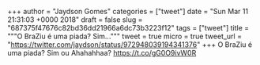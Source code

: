 
+++
author = "Jaydson Gomes"
categories = ["tweet"]
date = "Sun Mar 11 21:31:03 +0000 2018"
draft = false
slug = "687375f47676c82bd36dd21966a6dc73b3223f12"
tags = ["tweet"]
title = """O BraZiu é uma piada?
Sim..."""
tweet = true
micro = true
tweet_url = "https://twitter.com/jaydson/status/972948039194341376"
+++
O BraZiu é uma piada?
Sim ou Ahahahhaa? https://t.co/gG0O9ivW0R
